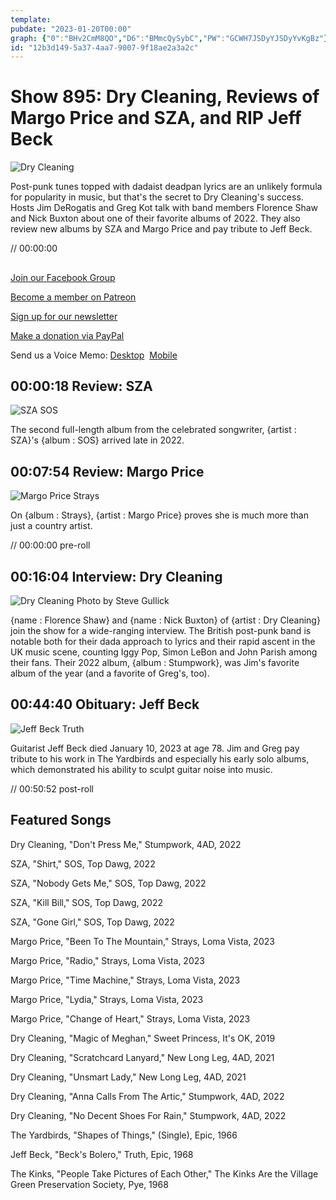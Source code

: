 ```yaml
---
template: 
pubdate: "2023-01-20T00:00"
graph: {"0":"BHv2CmM8QO","D6":"BMmcQySybC","PW":"GCWH7JSDyYJSDyYvKgBz"}
id: "12b3d149-5a37-4aa7-9007-9f18ae2a3a2c"
---
```






# Show 895: Dry Cleaning, Reviews of Margo Price and SZA, and RIP Jeff Beck

![Dry Cleaning](https://static.soundopinions.org/images/2023/dry-cleaning-photographed-by-guy-bolongaro.jpeg)

Post-punk tunes topped with dadaist deadpan lyrics are an unlikely formula for popularity in music, but that's the secret to Dry Cleaning's success. Hosts Jim DeRogatis and Greg Kot talk with band members Florence Shaw and Nick Buxton about one of their favorite albums of 2022. They also review new albums by SZA and Margo Price and pay tribute to Jeff Beck.

// 00:00:00



## 

[Join our Facebook Group](https://bit.ly/3sivr9T)

[Become a member on Patreon](https://bit.ly/3slWZvc)

[Sign up for our newsletter](https://bit.ly/3eEvRnG)

[Make a donation via PayPal](https://bit.ly/3dmt9lU)

Send us a Voice Memo: [Desktop](bit.ly/2RyD5Ah)  [Mobile](sayhi.chat/soundops)



## 00:00:18 Review: SZA

![SZA SOS](https://static.soundopinions.org/assets/895/013.jpg)

The second full-length album from the celebrated songwriter, {artist : SZA}'s {album : SOS} arrived late in 2022.



## 00:07:54 Review: Margo Price

![Margo Price Strays](https://static.soundopinions.org/assets/895/D613.jpg)

On {album : Strays}, {artist : Margo Price} proves she is much more than just a country artist.

// 00:00:00 pre-roll



## 00:16:04 Interview: Dry Cleaning

![Dry Cleaning Photo by Steve Gullick](https://static.soundopinions.org/images/2023/dry-cleaning-by-steve-gullick.jpeg)

{name : Florence Shaw} and {name : Nick Buxton} of {artist : Dry Cleaning} join the show for a wide-ranging interview. The British post-punk band is notable both for their dada approach to lyrics and their rapid ascent in the UK music scene, counting Iggy Pop, Simon LeBon and John Parish among their fans. Their 2022 album, {album : Stumpwork}, was Jim's favorite album of the year (and a favorite of Greg's, too).



## 00:44:40 Obituary: Jeff Beck

![Jeff Beck Truth](https://static.soundopinions.org/images/2023/jeffbeck.jpeg)

Guitarist Jeff Beck died January 10, 2023 at age 78. Jim and Greg pay tribute to his work in The Yardbirds and especially his early solo albums, which demonstrated his ability to sculpt guitar noise into music.

// 00:50:52 post-roll



## Featured Songs

Dry Cleaning, "Don't Press Me," Stumpwork, 4AD, 2022

SZA, "Shirt," SOS, Top Dawg, 2022

SZA, "Nobody Gets Me," SOS, Top Dawg, 2022

SZA, "Kill Bill," SOS, Top Dawg, 2022

SZA, "Gone Girl," SOS, Top Dawg, 2022

Margo Price, "Been To The Mountain," Strays, Loma Vista, 2023

Margo Price, "Radio," Strays, Loma Vista, 2023

Margo Price, "Time Machine," Strays, Loma Vista, 2023

Margo Price, "Lydia," Strays, Loma Vista, 2023

Margo Price, "Change of Heart," Strays, Loma Vista, 2023

Dry Cleaning, "Magic of Meghan," Sweet Princess, It's OK, 2019

Dry Cleaning, "Scratchcard Lanyard," New Long Leg, 4AD, 2021

Dry Cleaning, "Unsmart Lady," New Long Leg, 4AD, 2021

Dry Cleaning, "Anna Calls From The Artic," Stumpwork, 4AD, 2022

Dry Cleaning, "No Decent Shoes For Rain," Stumpwork, 4AD, 2022

The Yardbirds, "Shapes of Things," (Single), Epic, 1966

Jeff Beck, "Beck's Bolero," Truth, Epic, 1968

The Kinks, "People Take Pictures of Each Other," The Kinks Are the Village Green Preservation Society, Pye, 1968 